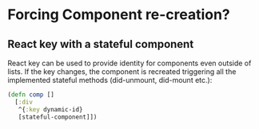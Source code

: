 # Forcing Component re-creation?

## React key with a stateful component

React key can be used to provide identity for components even outside of lists.
If the key changes, the component is recreated triggering all the implemented
stateful methods (did-unmount, did-mount etc.):

```clj
(defn comp []
  [:div
   ^{:key dynamic-id}
   [stateful-component]])
```
